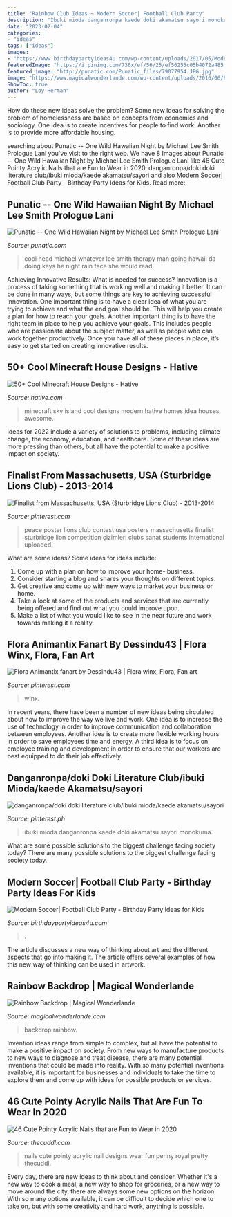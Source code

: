 ```yaml
---
title: "Rainbow Club Ideas ~ Modern Soccer| Football Club Party"
description: "Ibuki mioda danganronpa kaede doki akamatsu sayori monokuma"
date: "2023-02-04"
categories:
- "ideas"
tags: ["ideas"]
images:
- "https://www.birthdaypartyideas4u.com/wp-content/uploads/2017/05/Modern-Soccer-Club-Party-Ceiling-Balloons-600x900.jpg"
featuredImage: "https://i.pinimg.com/736x/ef/56/25/ef56255c05b4072a485f39e719742aac.jpg"
featured_image: "http://punatic.com/Punatic_files/79077954.JPG.jpg"
image: "https://www.magicalwonderlande.com/wp-content/uploads/2016/06/Rainbow-Backdrop.jpg"
ShowToc: true
author: "Loy Herman"
---
```



How do these new ideas solve the problem?
Some new ideas for solving the problem of homelessness are based on concepts from economics and sociology. One idea is to create incentives for people to find work. Another is to provide more affordable housing.

	

		
searching about Punatic -- One Wild Hawaiian Night by Michael Lee Smith Prologue Lani you've visit to the right web. We have 8 Images about Punatic -- One Wild Hawaiian Night by Michael Lee Smith Prologue Lani like 46 Cute Pointy Acrylic Nails that are Fun to Wear in 2020, danganronpa/doki doki literature club/ibuki mioda/kaede akamatsu/sayori and also Modern Soccer| Football Club Party - Birthday Party Ideas for Kids. Read more:
		
    
## Punatic -- One Wild Hawaiian Night By Michael Lee Smith Prologue Lani

<img loading=lazy src="http://punatic.com/Punatic_files/79077954.JPG.jpg" onerror="this.onerror=null;this.src='https://tse2.mm.bing.net/th?id=OIP.yAHkcqt_V8oB9Id-poacQwAAAA&amp;pid=15.1';" alt="Punatic -- One Wild Hawaiian Night by Michael Lee Smith Prologue Lani">

_Source: punatic.com_

>cool head michael whatever lee smith therapy man going hawaii da doing keys he night rain face she would read. 

	

Achieving Innovative Results: What is needed for success?
Innovation is a process of taking something that is working well and making it better. It can be done in many ways, but some things are key to achieving successful innovation. One important thing is to have a clear idea of what you are trying to achieve and what the end goal should be. This will help you create a plan for how to reach your goals. Another important thing is to have the right team in place to help you achieve your goals. This includes people who are passionate about the subject matter, as well as people who can work together productively. Once you have all of these pieces in place, it’s easy to get started on creating innovative results.

    
## 50+ Cool Minecraft House Designs - Hative

<img loading=lazy src="https://hative.com/wp-content/uploads/2014/02/minecraft-houses/minecraft-sky-island-27.jpg" onerror="this.onerror=null;this.src='https://tse4.mm.bing.net/th?id=OIP.RskuuKUZzzArnnnZg6IT0QHaEP&amp;pid=15.1';" alt="50+ Cool Minecraft House Designs - Hative">

_Source: hative.com_

>minecraft sky island cool designs modern hative homes idea houses awesome. 

	

Ideas for 2022 include a variety of solutions to problems, including climate change, the economy, education, and healthcare. Some of these ideas are more pressing than others, but all have the potential to make a positive impact on society.

    
## Finalist From Massachusetts, USA (Sturbridge Lions Club) - 2013-2014

<img loading=lazy src="https://s-media-cache-ak0.pinimg.com/736x/3f/ac/ae/3facaefb63a4b0e0c62daa7ad8d72c7b.jpg" onerror="this.onerror=null;this.src='https://tse2.mm.bing.net/th?id=OIP.eljtmkOYOP5sQrahoVc1OQHaLK&amp;pid=15.1';" alt="Finalist from Massachusetts, USA (Sturbridge Lions Club) - 2013-2014">

_Source: pinterest.com_

>peace poster lions club contest usa posters massachusetts finalist sturbridge lion competition çizimleri clubs sanat students international uploaded. 

	

What are some ideas?
Some ideas for ideas include:
1. Come up with a plan on how to improve your home- business. 
2. Consider starting a blog and shares your thoughts on different topics. 
3. Get creative and come up with new ways to market your business or home. 
4. Take a look at some of the products and services that are currently being offered and find out what you could improve upon. 
5. Make a list of what you would like to see in the near future and work towards making it a reality. 

    
## Flora Animantix Fanart By Dessindu43 | Flora Winx, Flora, Fan Art

<img loading=lazy src="https://i.pinimg.com/736x/ae/da/2a/aeda2ac78b10f82c9e57c7d9bad8eb0b.jpg" onerror="this.onerror=null;this.src='https://tse4.mm.bing.net/th?id=OIP.mgef6_tFA6IxIZ0TDtv70wHaK_&amp;pid=15.1';" alt="Flora Animantix fanart by Dessindu43 | Flora winx, Flora, Fan art">

_Source: pinterest.com_

>winx. 

	

In recent years, there have been a number of new ideas being circulated about how to improve the way we live and work. One idea is to increase the use of technology in order to improve communication and collaboration between employees. Another idea is to create more flexible working hours in order to save employees time and energy. A third idea is to focus on employee training and development in order to ensure that our workers are best equipped to do their job effectively.

    
## Danganronpa/doki Doki Literature Club/ibuki Mioda/kaede Akamatsu/sayori

<img loading=lazy src="https://i.pinimg.com/736x/ef/56/25/ef56255c05b4072a485f39e719742aac.jpg" onerror="this.onerror=null;this.src='https://tse4.mm.bing.net/th?id=OIP.BMgpFkHY3CcHg_2n-vKu2AHaGf&amp;pid=15.1';" alt="danganronpa/doki doki literature club/ibuki mioda/kaede akamatsu/sayori">

_Source: pinterest.ph_

>ibuki mioda danganronpa kaede doki akamatsu sayori monokuma. 

	

What are some possible solutions to the biggest challenge facing society today?
There are many possible solutions to the biggest challenge facing society today.

    
## Modern Soccer| Football Club Party - Birthday Party Ideas For Kids

<img loading=lazy src="https://www.birthdaypartyideas4u.com/wp-content/uploads/2017/05/Modern-Soccer-Club-Party-Ceiling-Balloons-600x900.jpg" onerror="this.onerror=null;this.src='https://tse4.mm.bing.net/th?id=OIP.-NBl1sIgxmSQo9UP9g4bfwHaLH&amp;pid=15.1';" alt="Modern Soccer| Football Club Party - Birthday Party Ideas for Kids">

_Source: birthdaypartyideas4u.com_

>. 

	

The article discusses a new way of thinking about art and the different aspects that go into making it. The article offers several examples of how this new way of thinking can be used in artwork.

    
## Rainbow Backdrop | Magical Wonderlande

<img loading=lazy src="https://www.magicalwonderlande.com/wp-content/uploads/2016/06/Rainbow-Backdrop.jpg" onerror="this.onerror=null;this.src='https://tse2.mm.bing.net/th?id=OIP.crlspPWcHto-khXKJ1NroQHaHo&amp;pid=15.1';" alt="Rainbow Backdrop | Magical Wonderlande">

_Source: magicalwonderlande.com_

>backdrop rainbow. 

	

Invention ideas range from simple to complex, but all have the potential to make a positive impact on society. From new ways to manufacture products to new ways to diagnose and treat disease, there are many potential inventions that could be made into reality. With so many potential inventions available, it is important for businesses and individuals to take the time to explore them and come up with ideas for possible products or services.

    
## 46 Cute Pointy Acrylic Nails That Are Fun To Wear In 2020

<img loading=lazy src="https://thecuddl.com/images/2019/06/02-cute-nail-design-idea-thecuddl.jpg" onerror="this.onerror=null;this.src='https://tse3.mm.bing.net/th?id=OIP.2wnlyesBcPokilBzFdj3YwHaHa&amp;pid=15.1';" alt="46 Cute Pointy Acrylic Nails that are Fun to Wear in 2020">

_Source: thecuddl.com_

>nails cute pointy acrylic nail designs wear fun penny royal pretty thecuddl. 

	

Every day, there are new ideas to think about and consider. Whether it's a new way to cook a meal, a new way to shop for groceries, or a new way to move around the city, there are always some new options on the horizon. With so many options available, it can be difficult to decide which one to take on, but with some creativity and hard work, anything is possible.

